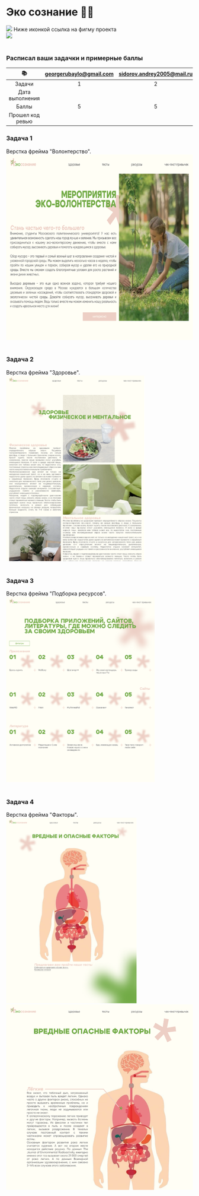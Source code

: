 # Эко сознание 🍃🐸


<img src="https://github.com/blackcater/blackcater/raw/main/images/Hi.gif" height="32"/>
Ниже иконкой ссылка на фигму проекта 
<br/>
<a href="https://www.figma.com/file/GybyzzORld1iIqz5XvTaiE/%D1%8D%D0%BA%D0%BE%D0%BB%D0%BE%D0%B3%D0%B8%D1%8F-%D1%87%D0%B5%D0%BB%D0%BE%D0%B2%D0%B5%D0%BA%D0%B0?type=design&node-id=71-795&mode=design&t=KIjVF6wrF8zEAXDn-0">
<img src="https://grizly.club/uploads/posts/2022-12/1671019034_grizly-club-p-figma-logotip-png-14.jpg" height="100"/>
</a>
<br/>
<br/>

<h3>Расписал ваши задачки и примерные баллы</h3>

 | 📚 | georgerubaylo@gmail.com    | sidorov.andrey2005@mail.ru    | cfifeg1@gmail.com   | mixik2005@mail.rum |
| :---:   | :---: | :---: | :---: |:---: |
| Задачи | 1   | 2    | 3   | 4   |
| Дата выполнения |    |    |    |    |
| Баллы | 5   | 5   | 5   |5   |
| Прошел код ревью |    |    |    |    |

<h3 style="font-weight: bold;">Задача 1</h3>
Верстка  фрейма "Волонтерство".
<br/>
<img src="./волонтерство.png" height="500"/>
<br/>
<br/>
<h3 style="font-weight: bold;">Задача 2</h3>
Верстка  фрейма "Здоровье".
<br/>
<img src="./здоровье.png" height="500"/>
<br/>
<br/>
<h3 style="font-weight: bold;">Задача 3</h3>
Верстка  фрейма "Подборка ресурсов".
<br/>
<img src="./подборка ресурсов.png" height="500"/>
<br/>
<br/>
<h3 style="font-weight: bold;">Задача 4</h3>
Верстка  фрейма "Факторы".
<br/>
<img src="факторы.png" height="500"/>
<img src="факторы доп.png" height="500"/>

<br/>
